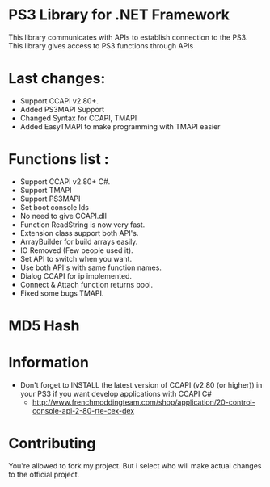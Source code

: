 # PS3 Library for .NET Framework

This library communicates with APIs to establish connection to the PS3.
This library gives access to PS3 functions through APIs

# Last changes:
- Support CCAPI v2.80+.
- Added PS3MAPI Support
- Changed Syntax for CCAPI, TMAPI
- Added EasyTMAPI to make programming with TMAPI easier

# Functions list :

- Support CCAPI v2.80+ C#.
- Support TMAPI
- Support PS3MAPI
- Set boot console Ids
- No need to give CCAPI.dll
- Function ReadString is now very fast.
- Extension class support both API's.
- ArrayBuilder for build arrays easily.
- IO Removed (Few people used it).
- Set API to switch when you want.
- Use both API's with same function names.
- Dialog CCAPI for ip implemented.
- Connect & Attach function returns bool.
- Fixed some bugs TMAPI.

# MD5 Hash

# Information

- Don't forget to INSTALL the latest version of CCAPI (v2.80 (or higher)) in your PS3 if you want develop applications with CCAPI C#
	- http://www.frenchmoddingteam.com/shop/application/20-control-console-api-2-80-rte-cex-dex


# Contributing

You're allowed to fork my project. But i select who will make actual changes to the official project.
